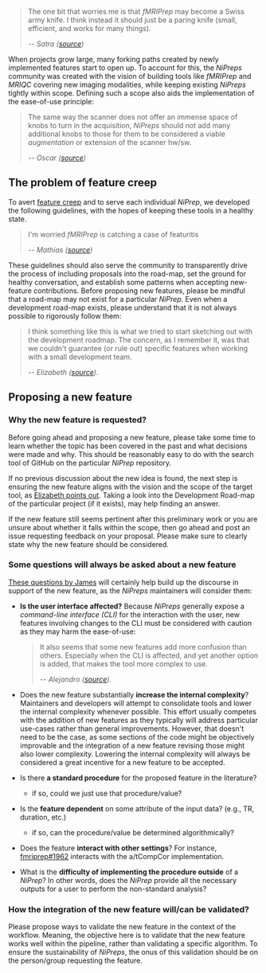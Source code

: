 
> The one bit that worries me is that *fMRIPrep* may become a Swiss army knife. I think instead it should just be a paring knife (small, efficient, and works for many things).
>
> -- <cite>Satra ([source](https://github.com/nipreps/fmriprep/issues/1963#issuecomment-584455061))</cite>

When projects grow large, many forking paths created by newly implemented features start
to open up.
To account for this, the *NiPreps* community was created with the vision of building
tools like *fMRIPrep* and *MRIQC* covering new imaging modalities, while keeping
existing *NiPreps* tightly within scope.
Defining such a scope also aids the implementation of the ease-of-use principle:

> The same way the scanner does not offer an immense space of knobs to turn
> in the acquisition, *NiPreps* should not add many additional knobs to those
> for them to be considered a viable *augmentation* or extension of the scanner hw/sw.
>
> -- <cite>Oscar ([source](https://github.com/nipreps/fmriprep/issues/1963#issuecomment-584455061))</cite>

## The problem of feature creep
To avert [feature creep](https://en.wikipedia.org/wiki/Feature_creep) and
to serve each individual *NiPrep*, we developed the following
guidelines, with the hopes of keeping these tools in a healthy state.

> I'm worried *fMRIPrep* is catching a case of featuritis
>
> -- <cite>Mathias ([source](https://github.com/nipreps/fmriprep/issues/1985#issuecomment-588493059))</cite>

These guidelines should also serve the community to transparently drive the process
of including proposals into the road-map, set the ground for healthy conversation,
and establish some patterns when accepting new-feature contributions.
Before proposing new features, please be mindful that a road-map may not exist
for a particular *NiPrep*.
Even when a development road-map exists, please understand that it is not always
possible to rigorously follow them:

> I think something like this is what we tried to start sketching out with
> the development roadmap. The concern, as I remember it, was that we couldn't
> guarantee (or rule out) specific features when working with a small
> development team.
>
> -- <cite>Elizabeth ([source](https://github.com/nipreps/fmriprep/issues/1963#issuecomment-582453941))</cite>.

## Proposing a new feature

### Why the new feature is requested?
Before going ahead and proposing a new feature, please take some time to
learn whether the topic has been covered in the past and what decisions
were made and why.
This should be reasonably easy to do with the search tool of GitHub on the
particular *NiPrep* repository.

If no previous discussion about the new idea is found,
the next step is ensuring the new feature aligns with the vision and
the scope of the target tool, as
[Elizabeth points out](https://github.com/nipreps/fmriprep/issues/1963#issuecomment-582453941).
Taking a look into the Development Road-map of the particular project
(if it exists), may help finding an answer.

If the new feature still seems pertinent after this preliminary work
or you are unsure about whether it falls within the scope, then
go ahead and post an issue requesting feedback on your proposal.
Please make sure to clearly state why the new feature should be considered.

### Some questions will always be asked about a new feature
[These questions by James](https://github.com/nipreps/fmriprep/issues/1963#issuecomment-582220173)
will certainly help build up the discourse in support of the new feature,
as the *NiPreps* maintainers will consider them:

  * **Is the user interface affected?**
    Because *NiPreps* generally expose a *command-line interface (CLI)* for the
    interaction with the user, new features involving changes to the CLI must be
    considered with caution as they may harm the ease-of-use:

    > It also seems that some new features add more confusion than others.
    > Especially when the CLI is affected, and yet another option is added,
    > that makes the tool more complex to use.
    >
    > -- <cite>Alejandro ([source](https://github.com/nipreps/fmriprep/issues/1963#issuecomment-582174814))</cite>.

  * Does the new feature substantially **increase the internal complexity**?
    Maintainers and developers will attempt to consolidate tools and lower the internal
    complexity whenever possible.
    This effort usually competes with the addition of new features as they typically will
    address particular use-cases rather than general improvements.
    However, that doesn't need to be the case, as some sections of the code might be
    objectively improvable and the integration of a new feature revising those might
    also lower complexity.
    Lowering the internal complexity will always be considered a great incentive
    for a new feature to be accepted.

  * Is there **a standard procedure** for the proposed feature in the literature?

      * if so, could we just use that procedure/value?

  * Is the **feature dependent** on some attribute of the input data? (e.g., TR, duration, etc.)

      * if so, can the procedure/value be determined algorithmically?

  * Does the feature **interact with other settings**?
    For instance, [fmriprep#1962](https://github.com/nipreps/fmriprep/pull/1962)
    interacts with the a/tCompCor implementation.

  * What is the **difficulty of implementing the procedure outside** of a *NiPrep*?
    In other words, does the *NiPrep* provide all the necessary outputs for a
    user to perform the non-standard analysis?



### How the integration of the new feature will/can be validated?

Please propose ways to validate the new feature in the context of
the workflow. Meaning, the objective here is to validate that the new
feature works well within the pipeline, rather than validating a specific
algorithm.
To ensure the sustainability of *NiPreps*, the onus of this validation
should be on the person/group requesting the feature.

